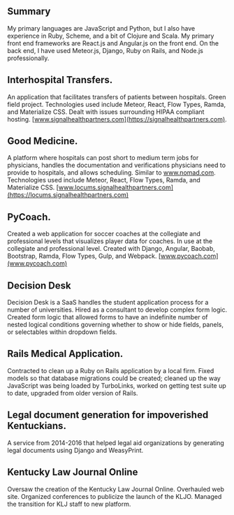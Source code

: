 ## Summary

My primary languages are JavaScript and Python, but I also have experience in Ruby, Scheme, and a bit of Clojure and Scala. My primary front end frameworks are React.js and Angular.js on the front end. On the back end, I have used Meteor.js, Django, Ruby on Rails, and Node.js professionally.

## Interhospital Transfers.

An application that facilitates transfers of patients between hospitals. Green field project. Technologies used include Meteor, React, Flow Types, Ramda, and Materialize CSS. Dealt with issues surrounding HIPAA compliant hosting. [www.signalhealthpartners.com](https://signalhealthpartners.com).

## Good Medicine.

A platform where hospitals can post short to medium term jobs for physicians, handles the documentation and verifications physicians need to provide to hospitals, and allows scheduling. Similar to www.nomad.com. Technologies used include Meteor, React, Flow Types, Ramda, and Materialize CSS. [www.locums.signalhealthpartners.com](https://locums.signalhealthpartners.com)

## PyCoach.

Created a web application for soccer coaches at the collegiate and professional levels that visualizes player data for coaches. In use at the collegiate and professional level. Created with Django, Angular, Baobab, Bootstrap, Ramda, Flow Types, Gulp, and Webpack. [www.pycoach.com](www.pycoach.com)

## Decision Desk

Decision Desk is a SaaS handles the student application process for a number of universities. Hired as a consultant to develop complex form logic. Created form logic that allowed forms to have an indefinite number of nested logical conditions governing whether to show or hide fields, panels, or selectables within dropdown fields.

## Rails Medical Application.

Contracted to clean up a Ruby on Rails application by a local firm. Fixed models so that database migrations could be created; cleaned up the way JavaScript was being loaded by TurboLinks, worked on getting test suite up to date, upgraded from older version of Rails.

## Legal document generation for impoverished Kentuckians.

A service from 2014-2016 that helped legal aid organizations by generating legal documents using Django and WeasyPrint.

## Kentucky Law Journal Online

Oversaw the creation of the Kentucky Law Journal Online. Overhauled web site. Organized conferences to publicize the launch of the KLJO. Managed the transition for KLJ staff to new platform.
